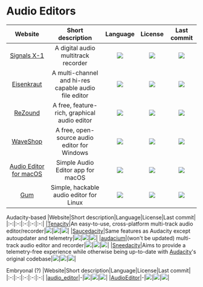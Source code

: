 # Audio Editors

|Website|Short description|Language|License|Last commit|
|:-:|:-:|:-:|:-:|:-:|
|[Signals X-1](https://transonic.kohoutech.com/products/signalsx1/signalsx1.html)|A digital audio multitrack recorder|![](https://img.shields.io/github/languages/top/kohoutech/Signals-X-1?color=pink&style=flat-square)|![](https://flat.badgen.net/github/license/kohoutech/Signals-X-1?label=)|![](https://flat.badgen.net/github/last-commit/kohoutech/Signals-X-1?label=)|
|[Eisenkraut](https://www.sciss.de/eisenkraut/)|A multi-channel and hi-res capable audio file editor|![](https://img.shields.io/github/languages/top/Sciss/Eisenkraut?color=pink&style=flat-square)|![](https://flat.badgen.net/github/license/Sciss/Eisenkraut?label=)|![](https://flat.badgen.net/github/last-commit/Sciss/Eisenkraut?label=)|
|[ReZound](http://rezound.sourceforge.net/)|A free, feature-rich, graphical audio editor|![](https://img.shields.io/github/languages/top/ddurham2/rezound?color=pink&style=flat-square)|![](https://flat.badgen.net/github/license/ddurham2/rezound?label=)|![](https://flat.badgen.net/github/last-commit/ddurham2/rezound?label=)|
|[WaveShop](http://waveshop.sourceforge.net/)|A free, open-source audio editor for Windows|![](https://img.shields.io/github/languages/top/victimofleisure/WaveShop?color=pink&style=flat-square)|![](https://flat.badgen.net/github/license/victimofleisure/WaveShop?label=)|![](https://flat.badgen.net/github/last-commit/victimofleisure/WaveShop?label=)|
|[Audio Editor for macOS](https://github.com/russelldzhafarov/audio-editor-macos)|Simple Audio Editor app for macOS|![](https://img.shields.io/github/languages/top/russelldzhafarov/audio-editor-macos?color=pink&style=flat-square)|![](https://flat.badgen.net/github/license/russelldzhafarov/audio-editor-macos?label=)|![](https://flat.badgen.net/github/last-commit/russelldzhafarov/audio-editor-macos?label=)|
|[Gum](https://github.com/stackp/Gum)|Simple, hackable audio editor for Linux|![](https://img.shields.io/github/languages/top/stackp/Gum?color=pink&style=flat-square)|![](https://flat.badgen.net/github/license/stackp/Gum?label=)|![](https://flat.badgen.net/github/last-commit/stackp/Gum?label=)|


Audacity-based
|Website|Short description|Language|License|Last commit|
|:-:|:-:|:-:|:-:|:-:|
|[Tenacity](https://tenacityaudio.org/)|An easy-to-use, cross-platform multi-track audio editor/recorder|![](https://img.shields.io/github/languages/top/tenacityteam/tenacity?color=pink&style=flat-square)|![](https://flat.badgen.net/github/license/tenacityteam/tenacity?label=)|![](https://flat.badgen.net/github/last-commit/tenacityteam/tenacity?label=)|
|[Saucedacity](https://saucedacity.github.io/)|Same features as Audacity except autoupdater and telemetry|![](https://img.shields.io/github/languages/top/saucedacity/saucedacity?color=pink&style=flat-square)|![](https://flat.badgen.net/github/license/saucedacity/saucedacity?label=)|![](https://flat.badgen.net/github/last-commit/saucedacity/saucedacity?label=)|
|[audacium](https://audacium.xyz/)|(won't be updated) multi-track audio editor and recorder|![](https://img.shields.io/github/languages/top/SartoxSoftware/audacium?color=pink&style=flat-square)|![](https://flat.badgen.net/github/license/SartoxSoftware/audacium?label=)|![](https://flat.badgen.net/github/last-commit/SartoxSoftware/audacium?label=)|
|[Sneedacity](https://sneedacity.org/)|Aims to provide a telemetry-free experience while otherwise being up-to-date with [Audacity](https://www.audacityteam.org/)'s original codebase|![](https://img.shields.io/github/languages/top/Sneeds-Feed-and-Seed/sneedacity?color=pink&style=flat-square)|![](https://flat.badgen.net/github/license/Sneeds-Feed-and-Seed/sneedacity?label=)|![](https://flat.badgen.net/github/last-commit/Sneeds-Feed-and-Seed/sneedacity?label=)|

Embryonal (?)
|Website|Short description|Language|License|Last commit|
|:-:|:-:|:-:|:-:|:-:|
|[audio_editor](https://github.com/objective-audio/audio_editor)|-|![](https://img.shields.io/github/languages/top/objective-audio/audio_editor?color=pink&style=flat-square)|![](https://flat.badgen.net/github/license/objective-audio/audio_editor?label=)|![](https://flat.badgen.net/github/last-commit/objective-audio/audio_editor?label=)|
|[AudioEditor](https://github.com/MarkPatka/AudioEditor-Alpha-)|-|![](https://img.shields.io/github/languages/top/MarkPatka/AudioEditor-Alpha-?color=pink&style=flat-square)|![](https://flat.badgen.net/github/license/MarkPatka/AudioEditor-Alpha-?label=)|![](https://flat.badgen.net/github/last-commit/MarkPatka/AudioEditor-Alpha-?label=)|
